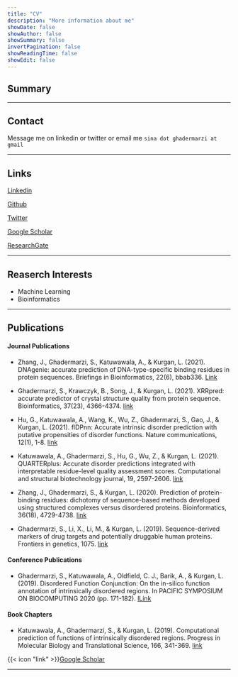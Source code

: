 ```yaml
---
title: "CV"
description: "More information about me"
showDate: false
showAuthor: false
showSummary: false
invertPagination: false
showReadingTime: false
showEdit: false
---
```

## Summary

---
## Contact
Message me on linkedin or twitter or email me
`sina dot ghadermarzi at gmail`

---
## Links

[Linkedin](https://www.linkedin.com/in/sina-ghadermarzi/)

[Github](https://github.com/sinaghadermarzi)

[Twitter](https://twitter.com/GhadermarziSina)

[Google Scholar](https://scholar.google.com/citations?user=AcpzHc8AAAAJ&hl=en)

[ResearchGate](https://www.researchgate.net/profile/Sina-Ghadermarzi-2)

---
## Reaserch Interests
- Machine Learning 
- Bioinformatics

---
## Publications 

#### Journal Publications
- Zhang, J., Ghadermarzi, S., Katuwawala, A., & Kurgan, L. (2021). DNAgenie: accurate prediction of DNA-type-specific binding residues in protein sequences. Briefings in Bioinformatics, 22(6), bbab336. [Link](https://doi.org/10.1093/bib/bbab336)

- Ghadermarzi, S., Krawczyk, B., Song, J., & Kurgan, L. (2021). XRRpred: accurate predictor of crystal structure quality from protein sequence. Bioinformatics, 37(23), 4366-4374.  [link](https://doi.org/10.1093/bioinformatics/btab509)

- Hu, G., Katuwawala, A., Wang, K., Wu, Z., Ghadermarzi, S., Gao, J., & Kurgan, L. (2021). flDPnn: Accurate intrinsic disorder prediction with putative propensities of disorder functions. Nature communications, 12(1), 1-8.  [link](https://doi.org/10.1038/s41467-021-24773-7)

- Katuwawala, A., Ghadermarzi, S., Hu, G., Wu, Z., & Kurgan, L. (2021). QUARTERplus: Accurate disorder predictions integrated with interpretable residue-level quality assessment scores. Computational and structural biotechnology journal, 19, 2597-2606.  [link](https://doi.org/10.1016/j.csbj.2021.04.066)

- Zhang, J., Ghadermarzi, S., & Kurgan, L. (2020). Prediction of protein-binding residues: dichotomy of sequence-based methods developed using structured complexes versus disordered proteins. Bioinformatics, 36(18), 4729-4738.  [link](https://doi.org/10.1093/bioinformatics/btaa573)

- Ghadermarzi, S., Li, X., Li, M., & Kurgan, L. (2019). Sequence-derived markers of drug targets and potentially druggable human proteins. Frontiers in genetics, 1075.  [link](https://doi.org/10.3389/fgene.2019.01075)


#### Conference Publications
- Ghadermarzi, S., Katuwawala, A., Oldfield, C. J., Barik, A., & Kurgan, L. (2019). Disordered Function Conjunction: On the in-silico function annotation of intrinsically disordered regions. In PACIFIC SYMPOSIUM ON BIOCOMPUTING 2020 (pp. 171-182).  [lLink](https://doi.org/10.1142/9789811215636_0016)

#### Book Chapters
- Katuwawala, A., Ghadermarzi, S., & Kurgan, L. (2019). Computational prediction of functions of intrinsically disordered regions. Progress in Molecular Biology and Translational Science, 166, 341-369.  [link](https://doi.org/10.1016/bs.pmbts.2019.04.006)




{{< icon "link" >}}[Google Scholar](https://scholar.google.com/citations?user=AcpzHc8AAAAJ&hl=en)

---

